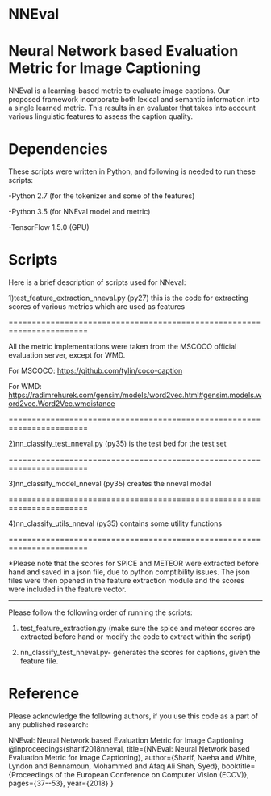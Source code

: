 # NNEval
Neural Network based Evaluation Metric for Image Captioning
================================================================

NNEval is a learning-based metric to evaluate image captions. Our proposed framework incorporate both lexical and semantic information into a single learned metric. This results in an evaluator that takes into account various linguistic features to assess the caption quality.

Dependencies
==========
These scripts were written in Python, and following is needed to run these scripts:

-Python 2.7 (for the tokenizer and some of the features)

-Python 3.5 (for NNEval model and metric)

-TensorFlow 1.5.0 (GPU)


Scripts
========

Here is a brief description of scripts used for NNeval:

1)test_feature_extraction_nneval.py  (py27) this is the code for extracting scores of various metrics which are used as features

=======================================================================

All the metric implementations were taken from the MSCOCO official evaluation server, except for WMD. 

For MSCOCO: https://github.com/tylin/coco-caption

For WMD: https://radimrehurek.com/gensim/models/word2vec.html#gensim.models.word2vec.Word2Vec.wmdistance

=======================================================================

2)nn_classify_test_nneval.py (py35) is the test bed for the test set

=======================================================================

3)nn_classify_model_nneval (py35) creates the nneval model

=======================================================================

4)nn_classify_utils_nneval (py35) contains some utility functions

=======================================================================

*Please note that the scores for SPICE and METEOR were extracted before hand and saved in a json file, due to python comptibility issues. The json files were then opened in the feature extraction module and the scores were included in the feature vector. 

-------------------------------


Please follow the following order of running the scripts:

1) test_feature_extraction.py (make sure the spice and meteor scores are extracted before hand or modify the code to extract within the script)

2) nn_classify_test_nneval.py- generates the scores for captions, given the feature file. 


Reference
====================

Please acknowledge the following authors, if you use this code as a part of any published research:

NNEval: Neural Network based Evaluation Metric for Image Captioning
@inproceedings{sharif2018nneval,
  title={NNEval: Neural Network based Evaluation Metric for Image Captioning},
  author={Sharif, Naeha and White, Lyndon and Bennamoun, Mohammed and Afaq Ali Shah, Syed},
  booktitle={Proceedings of the European Conference on Computer Vision (ECCV)},
  pages={37--53},
  year={2018}
}
